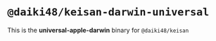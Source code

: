 # `@daiki48/keisan-darwin-universal`

This is the **universal-apple-darwin** binary for `@daiki48/keisan`
